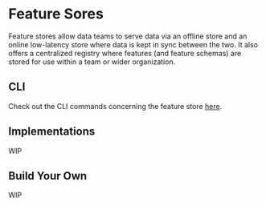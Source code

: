 # Feature Sores

Feature stores allow data teams to serve data via an offline store and an online
low-latency store where data is kept in
sync between the two. It also offers a centralized registry where features (and
feature schemas) are stored for use
within a team or wider organization.

## CLI

Check out the CLI commands concerning the feature store
[here](https://apidocs.zenml.io/latest/cli/#zenml.cli--add-a-feature-store-to-your-stack).


## Implementations 

WIP

## Build Your Own

WIP
